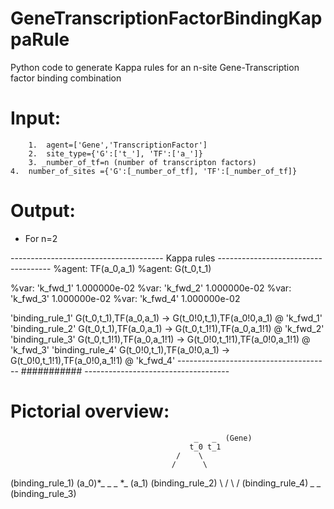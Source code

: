 # GeneTranscriptionFactorBindingKappaRule
Python code to generate Kappa rules for an n-site Gene-Transcription factor binding combination

# Input: 
        1.  agent=['Gene','TranscriptionFactor']
        2.  site_type={'G':['t_'], 'TF':['a_']}
        3. _number_of_tf=n (number of transcripton factors)
	4.  number_of_sites ={'G':[_number_of_tf], 'TF':[_number_of_tf]} 

# Output:

- For n=2

-------------------------------------- Kappa rules ------------------------------------
%agent: TF(a_0,a_1)
%agent: G(t_0,t_1)

%var: 'k_fwd_1' 1.000000e-02
%var: 'k_fwd_2' 1.000000e-02
%var: 'k_fwd_3' 1.000000e-02
%var: 'k_fwd_4' 1.000000e-02

'binding_rule_1' G(t_0,t_1),TF(a_0,a_1) -> G(t_0!0,t_1),TF(a_0!0,a_1) @ 'k_fwd_1'
'binding_rule_2' G(t_0,t_1),TF(a_0,a_1) -> G(t_0,t_1!1),TF(a_0,a_1!1) @ 'k_fwd_2'
'binding_rule_3' G(t_0,t_1!1),TF(a_0,a_1!1) -> G(t_0!0,t_1!1),TF(a_0!0,a_1!1) @ 'k_fwd_3'
'binding_rule_4' G(t_0!0,t_1),TF(a_0!0,a_1) -> G(t_0!0,t_1!1),TF(a_0!0,a_1!1) @ 'k_fwd_4'
-------------------------------------- ########### ------------------------------------

# Pictorial overview:

                                    	 	 _   _  (Gene)
                                     		t_0 t_1    
                                   		 /    \
                                   		/      \
 (binding_rule_1)			 (a_0)*_ _      _ *_ (a_1)     		(binding_rule_2)
                                       	        \       /
                                           	 \     / 
                        	(binding_rule_4)  *_ _*  (binding_rule_3)


                                


